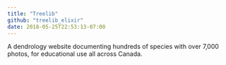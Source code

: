 ```yaml
---
title: "Treelib"
github: "treelib_elixir"
date: 2018-05-25T22:53:13-07:00
---
```


A dendrology website documenting hundreds of species with over 7,000 photos, for educational use all across Canada.
